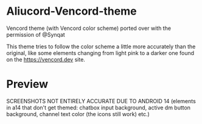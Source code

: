 # Aliucord-Vencord-theme


Vencord theme (with Vencord color scheme) ported over with the permission of @Synqat 

This theme tries to follow the color scheme a little more accurately than the original, like some elements changing from light pink to a darker one found on the https://vencord.dev site.

# Preview
SCREENSHOTS NOT ENTIRELY ACCURATE DUE TO ANDROID 14
(elements in a14 that don't get themed: chatbox input background, active dm button background, channel text color (the icons still work) etc.)

